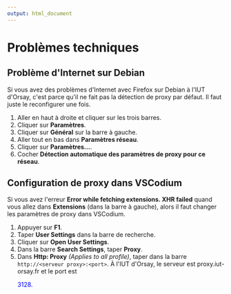 ```yaml
---
output: html_document
---
```

# Problèmes techniques

## Problème d'Internet sur Debian

Si vous avez des problèmes d'Internet avec Firefox sur Debian à l'IUT d'Orsay, c'est parce qu'il ne fait pas la détection de proxy par défaut. Il faut juste le reconfigurer une fois.
1. Aller en haut à droite et cliquer sur les trois barres.
2. Cliquer sur **Paramètres**.
3. Cliquer sur **Général** sur la barre à gauche.
4. Aller tout en bas dans **Paramètres réseau**.
5. Cliquer sur **Paramètres...**.
6. Cocher **Détection automatique des paramètres de proxy pour ce réseau**.

## Configuration de proxy dans VSCodium

Si vous avez l'erreur **Error while fetching extensions. XHR failed** quand vous allez dans **Extensions** (dans la barre à gauche), alors il faut changer les paramètres de proxy dans VSCodium.
1. Appuyer sur **F1**.
2. Taper **User Settings** dans la barre de recherche.
3. Cliquer sur **Open User Settings**.
4. Dans la barre **Search Settings**, taper **Proxy**.
5. Dans **Http: Proxy** *(Applies to all profile)*, taper dans la barre `http://<serveur proxy>:<port>`. À l'IUT d'Orsay, le serveur est proxy.iut-orsay.fr et le port est <p style="color:blue">3128.</p>
